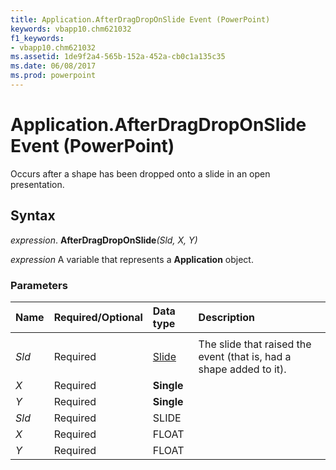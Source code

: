 ```yaml
---
title: Application.AfterDragDropOnSlide Event (PowerPoint)
keywords: vbapp10.chm621032
f1_keywords:
- vbapp10.chm621032
ms.assetid: 1de9f2a4-565b-152a-452a-cb0c1a135c35
ms.date: 06/08/2017
ms.prod: powerpoint
---
```



# Application.AfterDragDropOnSlide Event (PowerPoint)

Occurs after a shape has been dropped onto a slide in an open presentation.


## Syntax

 _expression_. **AfterDragDropOnSlide**_(Sld,_ _X,_ _Y)_

 _expression_ A variable that represents a **Application** object.


### Parameters



|**Name**|**Required/Optional**|**Data type**|**Description**|
|:-----|:-----|:-----|:-----|
|||||
| _Sld_|Required|[Slide](PowerPoint.Slide.md)|The slide that raised the event (that is, had a shape added to it).|
| _X_|Required|**Single**||
| _Y_|Required|**Single**||
| _Sld_|Required|SLIDE||
| _X_|Required|FLOAT||
| _Y_|Required|FLOAT||

